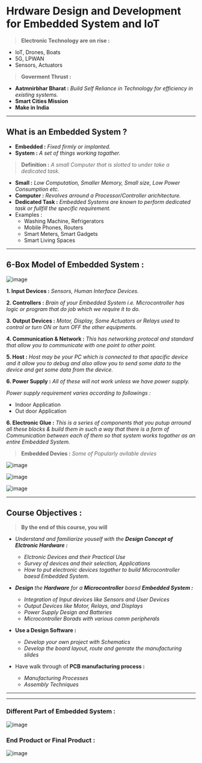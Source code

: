 # Hrdware Design and Development for Embedded System and IoT

> **Electronic Technology are on rise :**
* IoT, Drones, Boats
* 5G, LPWAN
* Sensors, Actuators

> **Goverment Thrust :**
* **Aatmnirbhar Bharat :** *Build Self Reliance in Technology for efficiency in existing systems.*
* **Smart Cities Mission**
* **Make in India**

---

## What is an Embedded System ?

* **Embedded :** *Fixed firmly or implanted.*
* **System :** *A set of things working togather.*

> **Definition :** *A small Computer that is slotted to under take a dedicated task.*
* **Small :** *Low Computation, Smaller Memory, Small size, Low Power Consumption etc.*
* **Computer :** *Revolves arround a Processor/Controller arichitecture.*
* **Dedicated Task :** *Embedded Systems are known to perform dedicated task or fullfill the specific requirement.*
* Examples : 
    * Washing Machine, Refrigerators
    * Mobile Phones, Routers
    * Smart Meters, Smart Gadgets
    * Smart Living Spaces 
___

## 6-Box Model of Embedded System :
![image](https://www.linkpicture.com/q/6_Box.png)

**1. Input Devices :** *Sensors, Human Interface Devices.*

**2. Controllers :** *Brain of your Embedded System i.e. Microcontroller has logic or program that do job which we require it to do.*

**3. Output Devices :** *Motor, Display, Some Actuators or Relays used to control or turn ON or turn OFF the other equipments.*

**4. Communication & Network :** *This has networking protocal and standard that allow you to communicate with one point to other point.*

**5. Host :** *Host may be your PC which is connected to that spacific device and it allow you to debug and also allow you to send some data to the device and get some data from the device.*

**6. Power Supply :** *All of these will not work unless we have power supply.*

*Power supply requirement varies according to followings :*
* Indoor Application
* Out door Application

**6. Electronic Glue :** *This is a series of components that you putup arround all these blocks & build them in such a way that there is a form of Communication between each of them so that system works togather as an entire Embedded System.*

> **Embedded Devies :** *Some of Popularly avilable devies*

![image](https://www.linkpicture.com/q/fitband2.png)

![image](https://www.linkpicture.com/q/quadcoptor.png)

![image](https://www.linkpicture.com/q/vaccumecleaner.png)

---


## Course Objectives :
> **By the end of this course, you will**
    
* *Understand and familiarize youself with the **Design Concept of Elctronic Hardware :***
    * *Elctronic Devices and their Practical Use*
    * *Survey of devices and their selection, Applications*
    * *How to put electronic devices togather to build Microcontroller baesd Embedded System.*

* ***Design** the **Hardware** for a **Microcontroller** baesd **Embedded System :***
    * *Integration of Input devices like Sensors and User Devices*
    * *Output Devices like Motor, Relays, and Displays*
    * *Power Supply Design and  Batteries*
    * *Microcontroller Borads with various comm peripherals*

* **Use a Design Software :**
    * *Develop your own project with Schematics*
    * *Develop the board layout, route and genrate the manufacturing slides*

* Have walk through of **PCB manufacturing process :**
    * *Manufacturing Processes*
    * *Assembly Techniques*
___
---

### Different Part of Embedded System :

![image](https://www.linkpicture.com/q/herarchyEmbeddedSystem.png)

### End Product or Final Product :

![image](https://www.linkpicture.com/q/EndProduct.png)
